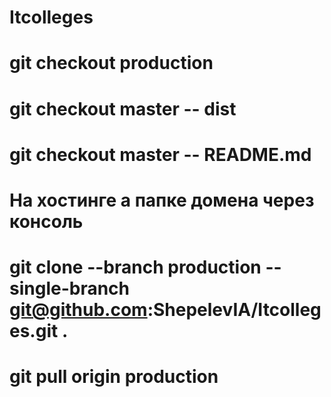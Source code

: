 # Itcolleges

# git checkout production
# git checkout master -- dist
# git checkout master -- README.md 

# На хостинге а папке домена через консоль
# git clone --branch production --single-branch git@github.com:ShepelevIA/Itcolleges.git .
# git pull origin production 

